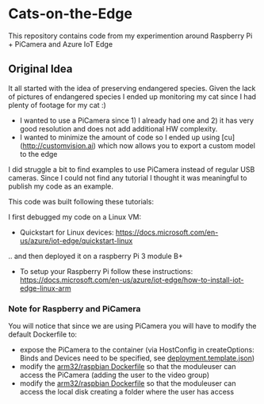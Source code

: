 # Cats-on-the-Edge
This repository contains code from my experimention around Raspberry Pi + PiCamera and Azure IoT Edge

## Original Idea
It all started with the idea of preserving endangered species. Given the lack of pictures of endangered species I ended up monitoring my cat since I had plenty of footage for my cat :)

- I wanted to use a PiCamera since 1) I already had one and 2) it has very good resolution and does not add additional HW complexity.
- I wanted to minimize the amount of code so I ended up using [cu] (http://customvision.ai) which now allows you to export a custom model to the edge


I did struggle a bit to find examples to use PiCamera instead of regular USB cameras. Since I could not find any tutorial I thought it was meaningful to publish my code as an example.

This code was built following these tutorials:

I first debugged my code on a Linux VM: 
- Quickstart for Linux devices:
https://docs.microsoft.com/en-us/azure/iot-edge/quickstart-linux

.. and then deployed it on a raspberry Pi 3 module B+
- To setup your Raspberry Pi follow these instructions: https://docs.microsoft.com/en-us/azure/iot-edge/how-to-install-iot-edge-linux-arm

### Note for Raspberry and PiCamera
You will notice that since we are using PiCamera you will have to modify the default Dockerfile to:
- expose the PiCamera to the container (via HostConfig in createOptions: Binds and Devices need to be specified, see [deployment.template.json](https://github.com/elenaterenzi/Cats-on-the-Edge/blob/master/CatsontheEdgeSolution/deployment.template.json))
- modify the [arm32/raspbian Dockerfile](https://github.com/elenaterenzi/Cats-on-the-Edge/blob/master/CatsontheEdgeSolution/modules/cameracapture/arm32.Dockerfile) so that the moduleuser can access the PiCamera (adding the user to the video group)
- modify the [arm32/raspbian Dockerfile](https://github.com/elenaterenzi/Cats-on-the-Edge/blob/master/CatsontheEdgeSolution/modules/cameracapture/arm32.Dockerfile) so that the moduleuser can access the local disk creating a folder where the user has access
